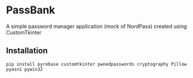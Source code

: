 # PassBank
A simple password manager application (mock of NordPass) created using CustomTkinter 

## Installation
`pip install pyrebase customtkinter pwnedpasswords cryptography Pillow pyasn1 pywin32`

